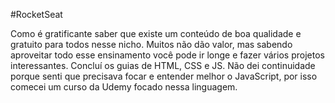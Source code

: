<img src="">

#RocketSeat

<p> Como é gratificante saber que existe um conteúdo de boa qualidade e gratuito para todos nesse nicho. Muitos não dão valor, mas sabendo aproveitar todo esse ensinamento você pode ir longe e fazer vários projetos interessantes. Concluí os guias de HTML, CSS e JS. Não dei continuidade porque senti que precisava focar e entender melhor o JavaScript, por isso comecei um curso da Udemy focado nessa linguagem.</p>
